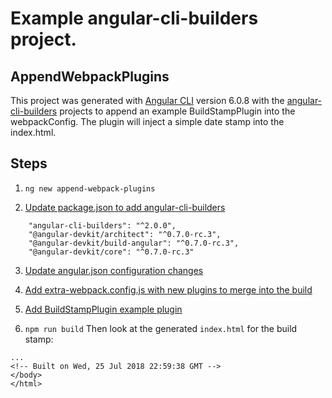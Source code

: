 
# Example angular-cli-builders project.

## AppendWebpackPlugins

This project was generated with [Angular CLI](https://github.com/angular/angular-cli) version 6.0.8 with the [angular-cli-builders](https://github.com/meltedspark/angular-cli-builders) projects to append an example BuildStampPlugin into the webpackConfig. The plugin will inject a simple date stamp into the index.html.

## Steps
1. `ng new append-webpack-plugins`

2. [Update package.json to add angular-cli-builders](package.json#L46)
```
    "angular-cli-builders": "^2.0.0",
    "@angular-devkit/architect": "^0.7.0-rc.3",
    "@angular-devkit/build-angular": "^0.7.0-rc.3",
    "@angular-devkit/core": "^0.7.0-rc.3"
```

3. [Update angular.json configuration changes](angular.json#L14)

4. [Add extra-webpack.config.js with new plugins to merge into the build](extra-webpack.config.js)

5. [Add BuildStampPlugin example plugin](build/BuildStampPlugin.js)

6. `npm run build` Then look at the generated `index.html` for the build stamp:

```
...
<!-- Built on Wed, 25 Jul 2018 22:59:38 GMT -->
</body>
</html>
```

